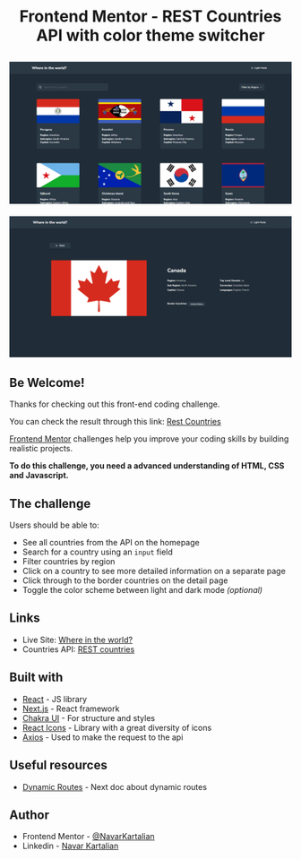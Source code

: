 <h1 align="center">Frontend Mentor - REST Countries API with color theme switcher</h1>

![Design preview home](./design/Home.png)
---
![Design preview Country](./design/Country.png)

## Be Welcome!

Thanks for checking out this front-end coding challenge.

You can check the result through this link: [Rest Countries](https://rest-countries-world.vercel.app)

[Frontend Mentor](https://www.frontendmentor.io) challenges help you improve your coding skills by building realistic projects.

**To do this challenge, you need a advanced understanding of HTML, CSS and Javascript.**

## The challenge

Users should be able to:

- See all countries from the API on the homepage
- Search for a country using an `input` field
- Filter countries by region
- Click on a country to see more detailed information on a separate page
- Click through to the border countries on the detail page
- Toggle the color scheme between light and dark mode *(optional)*

## Links

- Live Site: [Where in the world?](https://rest-countries-world.vercel.app/)
- Countries API: [REST countries](https://restcountries.com/)

## Built with

- [React](https://reactjs.org/) - JS library
- [Next.js](https://nextjs.org/) - React framework
- [Chakra UI](https://chakra-ui.com/) - For structure and styles 
- [React Icons](https://react-icons.github.io/react-icons/) - Library with a great diversity of icons 
- [Axios](https://axios-http.com/docs/intro) - Used to make the request to the api

## Useful resources

- [Dynamic Routes](https://nextjs.org/learn/basics/dynamic-routes) - Next doc about dynamic routes 

## Author

- Frontend Mentor - [@NavarKartalian](https://www.frontendmentor.io/profile/NavarKartalian)
- Linkedin - [Navar Kartalian](https://www.linkedin.com/in/navar-kartalian-784637206/)